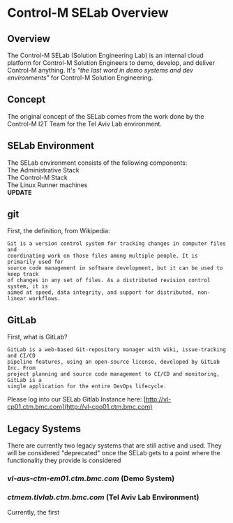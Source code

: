 # Control-M SELab Overview

## Overview

The Control-M SELab (Solution Engineering Lab) is an internal cloud platform
for Control-M Solution Engineers to demo, develop, and deliver Control-M
anything. It's *"the last word in demo systems and dev environments"* for
Control-M Solution Engineering.

## Concept

The original concept of the SELab comes from the work done by the Control-M I2T
Team for the Tel Aviv Lab environment.

## SELab Environment

The SELab environment consists of the following components:  
The Administrative Stack  
The Control-M Stack  
The Linux Runner machines   
**UPDATE**

## git

First, the definition, from Wikipedia:  

    Git is a version control system for tracking changes in computer files and
    coordinating work on those files among multiple people. It is primarily used for
    source code management in software development, but it can be used to keep track
    of changes in any set of files. As a distributed revision control system, it is
    aimed at speed, data integrity, and support for distributed, non-linear workflows.  

## GitLab

First, what is GitLab?

    GitLab is a web-based Git-repository manager with wiki, issue-tracking and CI/CD
    pipeline features, using an open-source license, developed by GitLab Inc. From
    project planning and source code management to CI/CD and monitoring, GitLab is a
    single application for the entire DevOps lifecycle.

Please log into our SELab Gitlab Instance here: [http://vl-cp01.ctm.bmc.com](http://vl-cpo01.ctm.bmc.com)

## Legacy Systems

There are currently two legacy systems that are still active and used. They
will be considered "deprecated" once the SELab gets to a point where the
functionality they provide is considered 

### *vl-aus-ctm-em01.ctm.bmc.com* (Demo System)


### *ctmem.tlvlab.ctm.bmc.com* (Tel Aviv Lab Environment)

Currently, the first 
